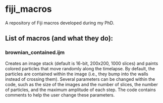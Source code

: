 # fiji_macros

A repository of Fiji macros developed during my PhD.

## List of macros (and what they do):

### brownian_contained.ijm
Creates an image stack (default is 16-bit, 200x200, 1000 slices) and paints colored particles that move randomly along the timelapse.
By default, the particles are contained within the image (i.e., they bump into the walls instead of crossing them).
Several parameters can be changed within the code, such as the size of the images and the number of slices, the number of particles, and the maximum amplitude of each step.
The code contains comments to help the user change these parameters.
